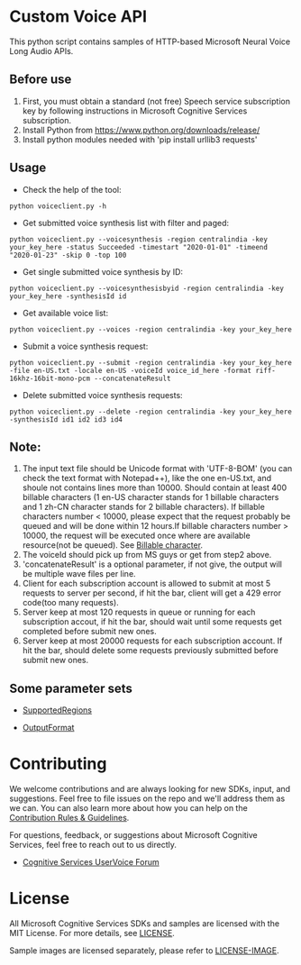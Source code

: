 # Custom Voice API

This python script contains samples of HTTP-based Microsoft Neural Voice Long Audio APIs.

## Before use

1. First, you must obtain a standard (not free) Speech service subscription key by following instructions in Microsoft Cognitive Services subscription.
1. Install Python from https://www.python.org/downloads/release/
1. Install python modules needed with 'pip install urllib3 requests'

## Usage

* Check the help of the tool:
```
python voiceclient.py -h
```
* Get submitted voice synthesis list with filter and paged:
```
python voiceclient.py --voicesynthesis -region centralindia -key your_key_here -status Succeeded -timestart "2020-01-01" -timeend "2020-01-23" -skip 0 -top 100
```
* Get single submitted voice synthesis by ID:
```
python voiceclient.py --voicesynthesisbyid -region centralindia -key your_key_here -synthesisId id
```

* Get available voice list:
```
python voiceclient.py --voices -region centralindia -key your_key_here
```
* Submit a voice synthesis request:
```
python voiceclient.py --submit -region centralindia -key your_key_here -file en-US.txt -locale en-US -voiceId voice_id_here -format riff-16khz-16bit-mono-pcm --concatenateResult
```
* Delete submitted voice synthesis requests:
```
python voiceclient.py --delete -region centralindia -key your_key_here -synthesisId id1 id2 id3 id4
```

## Note:

1. The input text file should be Unicode format with 'UTF-8-BOM' (you can check the text format with Notepad++), like the one en-US.txt, and shoule not contains lines more than 10000. Should contain at least 400 billable characters (1 en-US character stands for 1 billable characters and 1 zh-CN character stands for 2 billable characters). If billable characters number < 10000, please expect that the request probably be queued and will be done within 12 hours.If billable characters number > 10000, the request will be executed once where are available resource(not be queued).
See [Billable character](https://docs.microsoft.com/en-us/azure/cognitive-services/speech-service/text-to-speech#pricing-note).
1. The voiceId should pick up from MS guys or get from step2 above.
1. 'concatenateResult' is a optional parameter, if not give, the output will be multiple wave files per line.
1. Client for each subscription account is allowed to submit at most 5 requests to server per second, if hit the bar, client will get a 429 error code(too many requests).
1. Server keep at most 120 requests in queue or running for each subscription accout, if hit the bar, should wait until some requests get completed before submit new ones.
1. Server keep at most 20000 requests for each subscription account. If hit the bar, should delete some requests previously submitted before submit new ones.

## Some parameter sets

- [SupportedRegions](https://docs.microsoft.com/en-us/azure/cognitive-services/speech-service/regions#speech-to-text-text-to-speech-and-translation)

- [OutputFormat](https://docs.microsoft.com/en-us/azure/cognitive-services/speech-service/rest-text-to-speech#audio-outputs)

# Contributing

We welcome contributions and are always looking for new SDKs, input, and
suggestions. Feel free to file issues on the repo and we'll address them as we can. You can also learn more about how you can help on the [Contribution
Rules & Guidelines](/CONTRIBUTING.md).

For questions, feedback, or suggestions about Microsoft Cognitive Services, feel free to reach out to us directly.

- [Cognitive Services UserVoice Forum](https://cognitive.uservoice.com)

# License

All Microsoft Cognitive Services SDKs and samples are licensed with the MIT License. For more details, see
[LICENSE](/LICENSE.md).

Sample images are licensed separately, please refer to [LICENSE-IMAGE](/LICENSE-IMAGE.md).